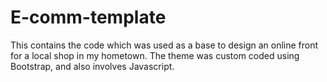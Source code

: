 # E-comm-template
This contains the code which was used as a base to design an online front for a local shop in my hometown. The theme was custom coded using Bootstrap, and also involves Javascript.
